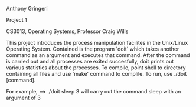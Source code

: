 Anthony Gringeri

Project 1

CS3013, Operating Systems, Professor Craig Wills

This project introduces the process manipulation facilites in the Unix/Linux Operating System.
Contained is the program 'doit' which takes another command as an argument and executes that command.
After the command is carried out and all processes are exited succesfully, 
	doit prints out various statistics about the processes.
To compile, point shell to directory containing all files and use 'make' command to complile.
To run, use ./doit [command].

For example, 
==> ./doit sleep 3
	will carry out the command sleep with an argument of 3

